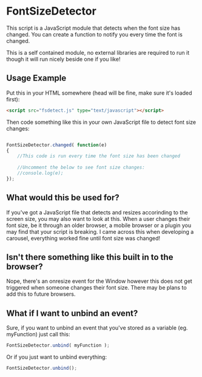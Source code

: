 # FontSizeDetector

This script is a JavaScript module that detects when the font size has changed. You can create a function to notify you every time the font is changed.

This is a self contained module, no external libraries are required to run it though it will run nicely beside one if you like!

## Usage Example

Put this in your HTML somewhere (head will be fine, make sure it's loaded first):

```html
<script src="fsdetect.js" type="text/javascript"></script>
```

Then code something like this in your own JavaScript file to detect font size changes:

```javascript

FontSizeDetector.changed( function(e)
{
    //This code is run every time the font size has been changed
    
    //Uncomment the below to see font size changes:
    //console.log(e);
});

```

## What would this be used for?

If you've got a JavaScript file that detects and resizes accorinding to the screen size, you may also want to look at this. When a user changes their font size, be it through an older browser, a mobile browser or a plugin you may find that your script is breaking. I came across this when developing a carousel, everything worked fine until font size was changed!

## Isn't there something like this built in to the browser?

Nope, there's an onresize event for the Window however this does not get triggered when someone changes their font size. There may be plans to add this to future browsers.

## What if I want to unbind an event?

Sure, if you want to unbind an event that you've stored as a variable (eg. myFunction) just call this:

```javascript
FontSizeDetector.unbind( myFunction );
```

Or if you just want to unbind everything:

```javascript
FontSizeDetector.unbind();
```